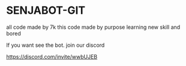 # SENJABOT-GIT

all code made by 7k
this code made by purpose 
learning new skill
and
bored

If you want see the bot.
join our discord 

https://discord.com/invite/wwbUJEB
